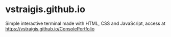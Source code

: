 # vstraigis.github.io
Simple interactive terminal made with HTML, CSS and JavaScript,
access at https://vstraigis.github.io/ConsolePortfolio
